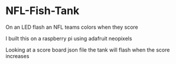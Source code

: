 # NFL-Fish-Tank
On an LED flash an NFL teams colors when they score

I built this on a raspberry pi using adafruit neopixels

Looking at a score board json file the tank will flash when the score increases 

